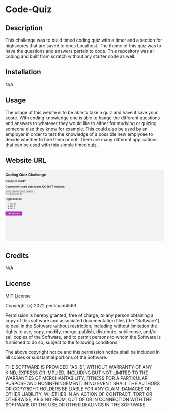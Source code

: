 # Code-Quiz

## Description
This challenge was to build timed coding quiz with a timer and a section for highscores that are saved to ones Localhost. The theme of this quiz was to have the questions and answers pertain to code. This repository was all coding and built from scratch without any starter code as well.  

## Installation
N/A

## Usage

The usage of this webite is to be able to take a quiz and have it save your score. With coding knowledge one is able to hange the different questions and answers to whatever they would like to either for studying or quizing someone else they know for example. This could also be used by an employer in order to test the knowledge of a possible new emplyoee to decide whether to hire them or not. There are many different applications that can be used with this simple timed quiz.

## Website URL


![Screenshot](/assets/images/Code-Quiz-Screenshot.png "Webpage Screenshot")

## Credits

N/A

## License

MIT License

Copyright (c) 2022 peckham4563

Permission is hereby granted, free of charge, to any person obtaining a copy
of this software and associated documentation files (the "Software"), to deal
in the Software without restriction, including without limitation the rights
to use, copy, modify, merge, publish, distribute, sublicense, and/or sell
copies of the Software, and to permit persons to whom the Software is
furnished to do so, subject to the following conditions:

The above copyright notice and this permission notice shall be included in all
copies or substantial portions of the Software.

THE SOFTWARE IS PROVIDED "AS IS", WITHOUT WARRANTY OF ANY KIND, EXPRESS OR
IMPLIED, INCLUDING BUT NOT LIMITED TO THE WARRANTIES OF MERCHANTABILITY,
FITNESS FOR A PARTICULAR PURPOSE AND NONINFRINGEMENT. IN NO EVENT SHALL THE
AUTHORS OR COPYRIGHT HOLDERS BE LIABLE FOR ANY CLAIM, DAMAGES OR OTHER
LIABILITY, WHETHER IN AN ACTION OF CONTRACT, TORT OR OTHERWISE, ARISING FROM,
OUT OF OR IN CONNECTION WITH THE SOFTWARE OR THE USE OR OTHER DEALINGS IN THE
SOFTWARE.
